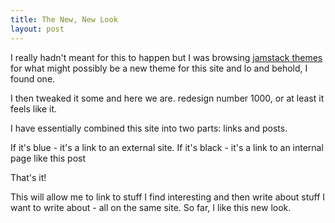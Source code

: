 ```yaml
---
title: The New, New Look
layout: post
---
```


I really hadn't meant for this to happen but I was browsing [jamstack themes](https://jamstackthemes.dev/) for what might possibly be a new theme for this site and lo and behold, I found one.

I then tweaked it some and here we are. redesign number 1000, or at least it feels like it.

I have essentially combined this site into two parts: links and posts.

If it's blue - it's a link to an external site.
If it's black - it's a link to an internal page like this post

That's it!

This will allow me to link to stuff I find interesting and then write about stuff I want to write about - all on the same site. So far, I like this new look.

